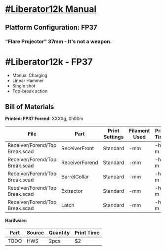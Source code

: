 # [\#Liberator12k Manual](../../index.html)
## Platform Configuration: FP37
###  "Flare Projector" 37mm - It's not a weapon.

\#Liberator12k - FP37
================
 * Manual Charging
 * Linear Hammer
 * Single shot
 * Top-break action

Bill of Materials
-----------------
**Printed: FP37 Forend**: XXXXg, 0h00m

| File                           | Part           | Print Settings | Filament Used | Print Time |
|--------------------------------|----------------|----------------|---------------|------------|
| Receiver/Forend/Top Break.scad | ReceiverFront  | Standard       | -mm           | -h-m       |
| Receiver/Forend/Top Break.scad | ReceiverForend | Standard       | -mm           | -h-m       |
| Receiver/Forend/Top Break.scad | BarrelCollar   | Standard       | -mm           | -h-m       |
| Receiver/Forend/Top Break.scad | Extractor      | Standard       | -mm           | -h-m       |
| Receiver/Forend/Top Break.scad | Latch          | Standard       | -mm           | -h-m       |

**Hardware**: 

| Part                                      | Source             | Quantity | Print Time |
|-------------------------------------------|--------------------|----------|------------|
| TODO                                      | HWS                | 2pcs     | $2         |
